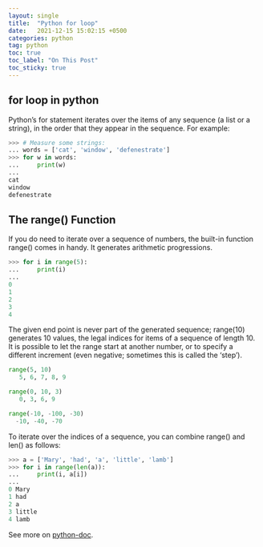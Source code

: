 ```yaml
---
layout: single
title:  "Python for loop"
date:   2021-12-15 15:02:15 +0500
categories: python
tag: python
toc: true
toc_label: "On This Post"
toc_sticky: true
---
```


## for loop in python
Python’s for statement iterates over the items of any sequence (a list or a string), in the order that they appear in the sequence. For example:

```py
>>> # Measure some strings:
... words = ['cat', 'window', 'defenestrate']
>>> for w in words:
...     print(w)
...
cat 
window
defenestrate
```

## The range() Function

If you do need to iterate over a sequence of numbers, the built-in function range() comes in handy. It generates arithmetic progressions.

```py
>>> for i in range(5):
...     print(i)
...
0
1
2
3
4
```

The given end point is never part of the generated sequence; range(10) generates 10 values, the legal indices for items of a sequence of length 10. It is possible to let the range start at another number, or to specify a different increment (even negative; sometimes this is called the ‘step’).

```python
range(5, 10)
   5, 6, 7, 8, 9

range(0, 10, 3)
   0, 3, 6, 9

range(-10, -100, -30)
  -10, -40, -70
```

To iterate over the indices of a sequence, you can combine range() and len() as follows:

```python
>>> a = ['Mary', 'had', 'a', 'little', 'lamb']
>>> for i in range(len(a)):
...     print(i, a[i])
...
0 Mary
1 had
2 a
3 little
4 lamb
```

See more on [python-doc](https://docs.python.org/3.8/tutorial/controlflow.html#for-statements).
